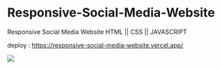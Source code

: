 # Responsive-Social-Media-Website
Responsive Social Media Website HTML || CSS || JAVASCRIPT

deploy : https://responsive-social-media-website.vercel.app/

<img src="background.gif">
